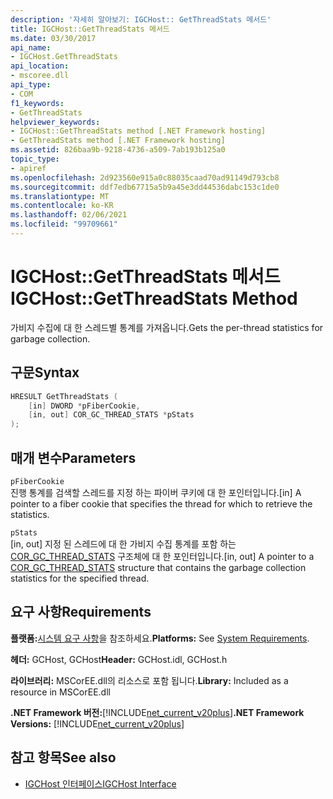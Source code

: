 ```yaml
---
description: '자세히 알아보기: IGCHost:: GetThreadStats 메서드'
title: IGCHost::GetThreadStats 메서드
ms.date: 03/30/2017
api_name:
- IGCHost.GetThreadStats
api_location:
- mscoree.dll
api_type:
- COM
f1_keywords:
- GetThreadStats
helpviewer_keywords:
- IGCHost::GetThreadStats method [.NET Framework hosting]
- GetThreadStats method [.NET Framework hosting]
ms.assetid: 826baa9b-9218-4736-a509-7ab193b125a0
topic_type:
- apiref
ms.openlocfilehash: 2d923560e915a0c88035caad70ad91149d793cb8
ms.sourcegitcommit: ddf7edb67715a5b9a45e3dd44536dabc153c1de0
ms.translationtype: MT
ms.contentlocale: ko-KR
ms.lasthandoff: 02/06/2021
ms.locfileid: "99709661"
---
```

# <a name="igchostgetthreadstats-method"></a><span data-ttu-id="465e0-103">IGCHost::GetThreadStats 메서드</span><span class="sxs-lookup"><span data-stu-id="465e0-103">IGCHost::GetThreadStats Method</span></span>

<span data-ttu-id="465e0-104">가비지 수집에 대 한 스레드별 통계를 가져옵니다.</span><span class="sxs-lookup"><span data-stu-id="465e0-104">Gets the per-thread statistics for garbage collection.</span></span>  
  
## <a name="syntax"></a><span data-ttu-id="465e0-105">구문</span><span class="sxs-lookup"><span data-stu-id="465e0-105">Syntax</span></span>  
  
```cpp  
HRESULT GetThreadStats (  
    [in] DWORD *pFiberCookie,  
    [in, out] COR_GC_THREAD_STATS *pStats  
);  
```  
  
## <a name="parameters"></a><span data-ttu-id="465e0-106">매개 변수</span><span class="sxs-lookup"><span data-stu-id="465e0-106">Parameters</span></span>  

 `pFiberCookie`  
 <span data-ttu-id="465e0-107">진행 통계를 검색할 스레드를 지정 하는 파이버 쿠키에 대 한 포인터입니다.</span><span class="sxs-lookup"><span data-stu-id="465e0-107">[in] A pointer to a fiber cookie that specifies the thread for which to retrieve the statistics.</span></span>  
  
 `pStats`  
 <span data-ttu-id="465e0-108">[in, out] 지정 된 스레드에 대 한 가비지 수집 통계를 포함 하는 [COR_GC_THREAD_STATS](cor-gc-thread-stats-structure.md) 구조체에 대 한 포인터입니다.</span><span class="sxs-lookup"><span data-stu-id="465e0-108">[in, out] A pointer to a [COR_GC_THREAD_STATS](cor-gc-thread-stats-structure.md) structure that contains the garbage collection statistics for the specified thread.</span></span>  
  
## <a name="requirements"></a><span data-ttu-id="465e0-109">요구 사항</span><span class="sxs-lookup"><span data-stu-id="465e0-109">Requirements</span></span>  

 <span data-ttu-id="465e0-110">**플랫폼:**[시스템 요구 사항](../../get-started/system-requirements.md)을 참조하세요.</span><span class="sxs-lookup"><span data-stu-id="465e0-110">**Platforms:** See [System Requirements](../../get-started/system-requirements.md).</span></span>  
  
 <span data-ttu-id="465e0-111">**헤더:** GCHost, GCHost</span><span class="sxs-lookup"><span data-stu-id="465e0-111">**Header:** GCHost.idl, GCHost.h</span></span>  
  
 <span data-ttu-id="465e0-112">**라이브러리:** MSCorEE.dll의 리소스로 포함 됩니다.</span><span class="sxs-lookup"><span data-stu-id="465e0-112">**Library:** Included as a resource in MSCorEE.dll</span></span>  
  
 <span data-ttu-id="465e0-113">**.NET Framework 버전:**[!INCLUDE[net_current_v20plus](../../../../includes/net-current-v20plus-md.md)]</span><span class="sxs-lookup"><span data-stu-id="465e0-113">**.NET Framework Versions:** [!INCLUDE[net_current_v20plus](../../../../includes/net-current-v20plus-md.md)]</span></span>  
  
## <a name="see-also"></a><span data-ttu-id="465e0-114">참고 항목</span><span class="sxs-lookup"><span data-stu-id="465e0-114">See also</span></span>

- [<span data-ttu-id="465e0-115">IGCHost 인터페이스</span><span class="sxs-lookup"><span data-stu-id="465e0-115">IGCHost Interface</span></span>](igchost-interface.md)
